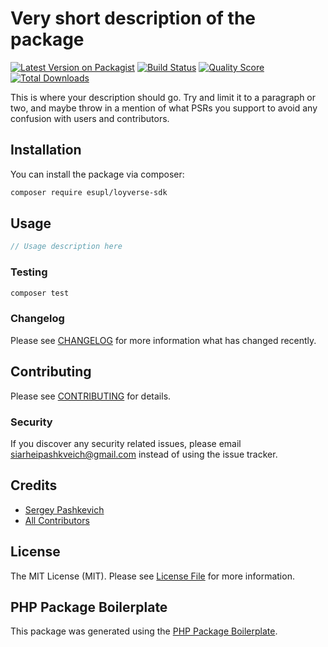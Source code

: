 # Very short description of the package

[![Latest Version on Packagist](https://img.shields.io/packagist/v/esupl/loyverse-sdk.svg?style=flat-square)](https://packagist.org/packages/esupl/loyverse-sdk)
[![Build Status](https://img.shields.io/travis/esupl/loyverse-sdk/master.svg?style=flat-square)](https://travis-ci.org/esupl/loyverse-sdk)
[![Quality Score](https://img.shields.io/scrutinizer/g/esupl/loyverse-sdk.svg?style=flat-square)](https://scrutinizer-ci.com/g/esupl/loyverse-sdk)
[![Total Downloads](https://img.shields.io/packagist/dt/esupl/loyverse-sdk.svg?style=flat-square)](https://packagist.org/packages/esupl/loyverse-sdk)

This is where your description should go. Try and limit it to a paragraph or two, and maybe throw in a mention of what PSRs you support to avoid any confusion with users and contributors.

## Installation

You can install the package via composer:

```bash
composer require esupl/loyverse-sdk
```

## Usage

``` php
// Usage description here
```

### Testing

``` bash
composer test
```

### Changelog

Please see [CHANGELOG](CHANGELOG.md) for more information what has changed recently.

## Contributing

Please see [CONTRIBUTING](CONTRIBUTING.md) for details.

### Security

If you discover any security related issues, please email siarheipashkveich@gmail.com instead of using the issue tracker.

## Credits

- [Sergey Pashkevich](https://github.com/esupl)
- [All Contributors](../../contributors)

## License

The MIT License (MIT). Please see [License File](LICENSE.md) for more information.

## PHP Package Boilerplate

This package was generated using the [PHP Package Boilerplate](https://laravelpackageboilerplate.com).